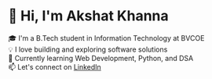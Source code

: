
# 👋 Hi, I'm Akshat Khanna

🎓 I'm a B.Tech student in Information Technology at BVCOE  
💡 I love building and exploring software solutions  
🌱 Currently learning Web Development, Python, and DSA  
📫 Let's connect on [LinkedIn](https://linkedin.com/in/akshatkhanna)  
